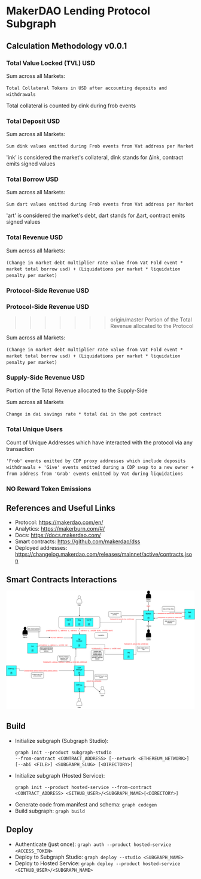 # MakerDAO Lending Protocol Subgraph
## Calculation Methodology v0.0.1

### Total Value Locked (TVL) USD

Sum across all Markets:

`Total Collateral Tokens in USD after accounting deposits and withdrawals`

Total collateral is counted by dink during frob events

### Total Deposit USD

Sum across all Markets:

`Sum dink values emitted during Frob events from Vat address per Market`

'ink' is considered the market's collateral, dink stands for Δink, contract emits signed values

### Total Borrow USD

Sum across all Markets:

`Sum dart values emitted during Frob events from Vat address per Market`

'art' is considered the market's debt, dart stands for Δart, contract emits signed values

### Total Revenue USD

Sum across all Markets:

`(Change in market debt multiplier rate value from Vat Fold event * market total borrow usd) + (Liquidations per market * liquidation penalty per market)`

### Protocol-Side Revenue USD


### Protocol-Side Revenue USD
>>>>>>> origin/master
Portion of the Total Revenue allocated to the Protocol

Sum across all Markets:

`(Change in market debt multiplier rate value from Vat Fold event * market total borrow usd) + (Liquidations per market * liquidation penalty per market)`

### Supply-Side Revenue USD

Portion of the Total Revenue allocated to the Supply-Side

Sum across all Markets

`Change in dai savings rate * total dai in the pot contract`

### Total Unique Users

Count of Unique Addresses which have interacted with the protocol via any transaction

`'Frob' events emitted by CDP proxy addresses which include deposits withdrawals + 'Give' events emitted during a CDP swap to a new owner + from address from 'Grab' events emitted by Vat during liquidations`

### NO Reward Token Emissions

## References and Useful Links

- Protocol: https://makerdao.com/en/
- Analytics: https://makerburn.com/#/
- Docs: https://docs.makerdao.com/
- Smart contracts: https://github.com/makerdao/dss
- Deployed addresses: https://changelog.makerdao.com/releases/mainnet/active/contracts.json

## Smart Contracts Interactions

![Makerdao](../../docs/images/protocols/makerdao.png "Makerdao")

## Build

- Initialize subgraph (Subgraph Studio):
  ```
  graph init --product subgraph-studio
  --from-contract <CONTRACT_ADDRESS> [--network <ETHEREUM_NETWORK>] [--abi <FILE>] <SUBGRAPH_SLUG> [<DIRECTORY>]
  ```
- Initialize subgraph (Hosted Service):
  ```
  graph init --product hosted-service --from-contract <CONTRACT_ADDRESS> <GITHUB_USER>/<SUBGRAPH_NAME>[<DIRECTORY>]
  ```
- Generate code from manifest and schema: `graph codegen`
- Build subgraph: `graph build`

## Deploy

- Authenticate (just once): `graph auth --product hosted-service <ACCESS_TOKEN>`
- Deploy to Subgraph Studio: `graph deploy --studio <SUBGRAPH_NAME>`
- Deploy to Hosted Service: `graph deploy --product hosted-service <GITHUB_USER>/<SUBGRAPH_NAME>`
